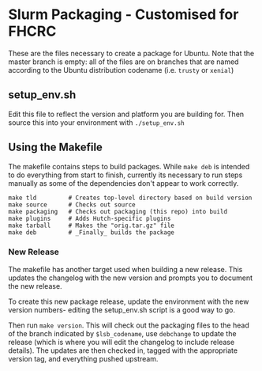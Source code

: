 # Slurm Packaging - Customised for FHCRC

These are the files necessary to create a package for Ubuntu.  Note that the
master branch is empty: all of the files are on branches that are named
according to the Ubuntu distribution codename (i.e. `trusty` or `xenial`)

## setup_env.sh

Edit this file to reflect the version and platform you are building for. Then source this into your environment with `./setup_env.sh` 

## Using the Makefile

The makefile contains steps to build packages.  While `make deb` is intended to do everything from start to finish, currently its necessary to run steps manually as some of the dependencies don't appear to work correctly.

    make tld         # Creates top-level directory based on build version
    make source      # Checks out source
    make packaging   # Checks out packaging (this repo) into build
    make plugins     # Adds Hutch-specific plugins
    make tarball     # Makes the "orig.tar.gz" file
    make deb         # _Finally_ builds the package

### New Release

The makefile has another target used when building a new release. This updates
the changelog with the new version and prompts you to document the new release.

To create this new package release, update the environment with the new version numbers- editing the setup_env.sh script is a good way to go.

Then run `make version`.  This will check out the packaging files to the head
of the branch indicated by `$lsb_codename`, use `debchange` to update the
release (which is where you will edit the changelog to include release
details).  The updates are then checked in, tagged with the appropriate version
tag, and everything pushed upstream.
